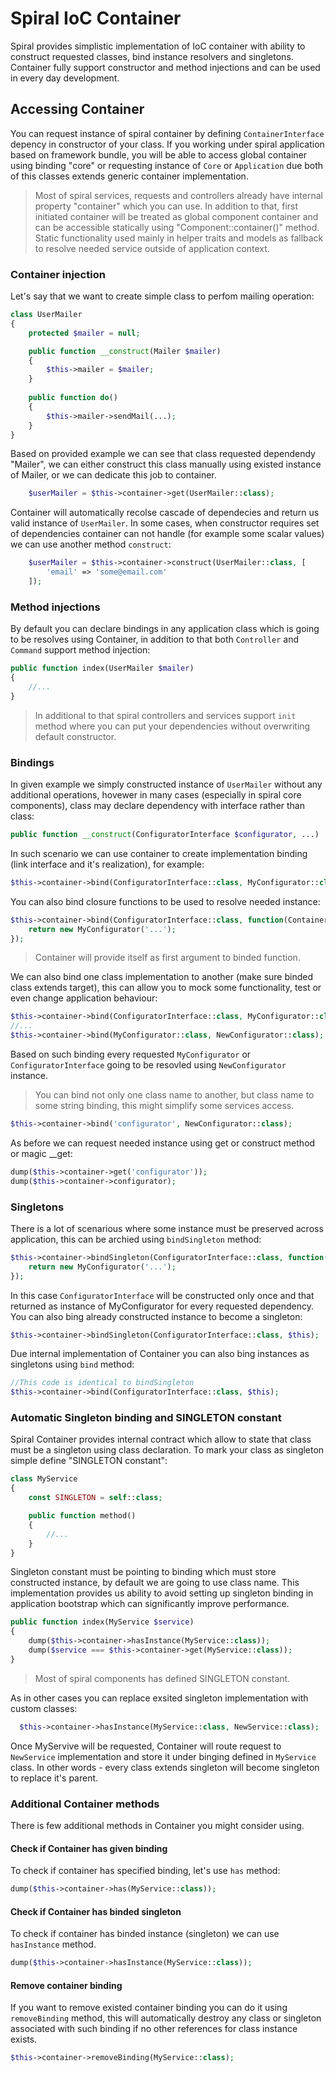 # Spiral IoC Container
Spiral provides simplistic implementation of IoC container with ability to construct requested classes, bind instance resolvers and singletons. Container fully
support constructor and method injections and can be used in every day development.

## Accessing Container
You can request instance of spiral container by defining `ContainerInterface` depency in constructor of your class. If you working under spiral application
based on framework bundle, you will be able to access global container using binding "core" or requesting instance of `Core` or `Application` due both of this classes
extends generic container implementation.

> Most of spiral services, requests and controllers already have internal property "container" which you can use. In addition to that, first initiated container will
be treated as global component container and can be accessible statically using "Component::container()" method. Static functionality used mainly in helper traits and
models as fallback to resolve needed service outside of application context.

### Container injection
Let's say that we want to create simple class to perfom mailing operation:

```php
class UserMailer
{
    protected $mailer = null;

    public function __construct(Mailer $mailer)
    {
        $this->mailer = $mailer;
    }
    
    public function do()
    {
        $this->mailer->sendMail(...);
    }
}
```

Based on provided example we can see that class requested dependendy "Mailer", we can either construct this class manually using existed instance of Mailer, or
we can dedicate this job to container.

```php
    $userMailer = $this->container->get(UserMailer::class);
```

Container will automatically recolse cascade of dependecies and return us valid instance of `UserMailer`. In some cases, when constructor requires set of 
dependencies container can not handle (for example some scalar values) we can use another method `construct`:

```php
    $userMailer = $this->container->construct(UserMailer::class, [
        'email' => 'some@email.com'
    ]);
```

### Method injections
By default you can declare bindings in any application class which is going to be resolves using Container, in addition to that both `Controller` and `Command` support
method injection:

```php
public function index(UserMailer $mailer) 
{
    //...
}
```

> In additional to that spiral controllers and services support `init` method where you can put your dependencies without overwriting default constructor.

### Bindings
In given example we simply constructed instance of `UserMailer` without any additional operations, hovewer in many cases (especially in spiral core components), 
class may declare dependency with interface rather than class:

```php
public function __construct(ConfiguratorInterface $configurator, ...)
```

In such scenario we can use container to create implementation binding (link interface and it's realization), for example:

```php
$this->container->bind(ConfiguratorInterface::class, MyConfigurator::class);
```

You can also bind closure functions to be used to resolve needed instance:

```php
$this->container->bind(ConfiguratorInterface::class, function(ContainerInterface $container) {
    return new MyConfigurator('...');
});
```

> Container will provide itself as first argument to binded function.

We can also bind one class implementation to another (make sure binded class extends target), this can allow you to mock some functionality, test or
even change application behaviour:

```php
$this->container->bind(ConfiguratorInterface::class, MyConfigurator::class);
//...
$this->container->bind(MyConfigurator::class, NewConfigurator::class);
```

Based on such binding every requested `MyConfigurator` or `ConfiguratorInterface` going to be resovled using `NewConfigurator` instance.
> You can bind not only one class name to another, but class name to some string binding, this might simplify some services access.

```php
$this->container->bind('configurator', NewConfigurator::class);
```

As before we can request needed instance using get or construct method or magic __get:
```php
dump($this->container->get('configurator'));
dump($this->container->configurator);
```

### Singletons
There is a lot of scenarious where some instance must be preserved across application, this can be archied using `bindSingleton` method:

```php
$this->container->bindSingleton(ConfiguratorInterface::class, function(ContainerInterface $container) {
    return new MyConfigurator('...');
});
```

In this case `ConfiguratorInterface` will be constructed only once and that returned as instance of MyConfigurator for every requested dependency.
You can also bing already constructed instance to become a singleton:

```php
$this->container->bindSingleton(ConfiguratorInterface::class, $this);
```

Due internal implementation of Container you can also bing instances as singletons using `bind` method:

```php
//This code is identical to bindSingleton
$this->container->bind(ConfiguratorInterface::class, $this);
```

### Automatic Singleton binding and SINGLETON constant
Spiral Container provides internal contract which allow to state that class must be a singleton using class declaration. To mark your class
as singleton simple define "SINGLETON constant":

```php
class MyService 
{
    const SINGLETON = self::class;

    public function method()
    {
        //...
    }
}
```

Singleton constant must be pointing to binding which must store constructed instance, by default we are going to use class name. This implementation provides
us ability to avoid setting up singleton binding in application bootstrap which can significantly improve performance.

```php
public function index(MyService $service)
{
    dump($this->container->hasInstance(MyService::class));
    dump($service === $this->container->get(MyService::class));
}
```

> Most of spiral components has defined SINGLETON constant.

As in other cases you can replace exsited singleton implementation with custom classes:
```php
  $this->container->hasInstance(MyService::class, NewService::class);
```

Once MyServive will be requested, Container will route request to `NewService` implementation and store it under binging defined in `MyService` class. In other
words - every class extends singleton will become singleton to replace it's parent.

### Additional Container methods
There is few additional methods in Container you might consider using.

#### Check if Container has given binding
To check if container has specified binding, let's use `has` method:

```php
dump($this->container->has(MyService::class));
```

#### Check if Container has binded singleton
To check if container has binded instance (singleton) we can use `hasInstance` method.

```php
dump($this->container->hasInstance(MyService::class));
```

#### Remove container binding
If you want to remove existed container binding you can do it using `removeBinding` method, this will automatically destroy any class or singleton associated
with such binding if no other references for class instance exists.

```php
$this->container->removeBinding(MyService::class);
```